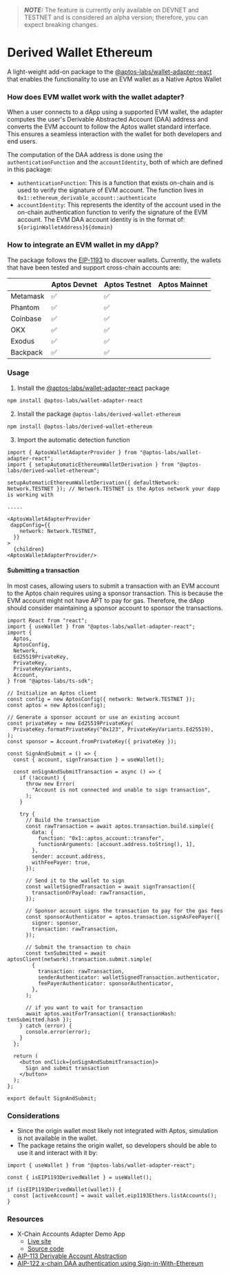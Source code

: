 > **_NOTE:_** The feature is currently only available on DEVNET and TESTNET and is considered an alpha version; therefore, you can expect breaking changes.

# Derived Wallet Ethereum

A light-weight add-on package to the [@aptos-labs/wallet-adapter-react](../wallet-adapter-react/) that enables the functionality to use an EVM wallet as a Native Aptos Wallet

### How does EVM wallet work with the wallet adapter?

When a user connects to a dApp using a supported EVM wallet, the adapter computes the user's Derivable Abstracted Account (DAA) address and converts the EVM account to follow the Aptos wallet standard interface.
This ensures a seamless interaction with the wallet for both developers and end users.

The computation of the DAA address is done using the `authenticationFunction` and the `accountIdentity`, both of which are defined in this package:

- `authenticationFunction`: This is a function that exists on-chain and is used to verify the signature of EVM account. The function lives in `0x1::ethereum_derivable_account::authenticate`
- `accountIdentity`: This represents the identity of the account used in the on-chain authentication function to verify the signature of the EVM account.
  The EVM DAA account identity is in the format of:
  `${originWalletAddress}${domain}`

### How to integrate an EVM wallet in my dApp?

The package follows the [EIP-1193](https://eips.ethereum.org/EIPS/eip-1193) to discover wallets.
Currently, the wallets that have been tested and support cross-chain accounts are:

|          | Aptos Devnet | Aptos Testnet | Aptos Mainnet |
| -------- | ------------ | ------------- | ------------- |
| Metamask | ✅           | ✅            |
| Phantom  | ✅           | ✅            |
| Coinbase | ✅           | ✅            |
| OKX      | ✅           | ✅            |
| Exodus   | ✅           | ✅            |
| Backpack | ✅           | ✅            |

### Usage

1. Install the [@aptos-labs/wallet-adapter-react](../wallet-adapter-react/) package

```bash
npm install @aptos-labs/wallet-adapter-react
```

2. Install the package `@aptos-labs/derived-wallet-ethereum`

```bash
npm install @aptos-labs/derived-wallet-ethereum
```

3. Import the automatic detection function

```tsx
import { AptosWalletAdapterProvider } from "@aptos-labs/wallet-adapter-react";
import { setupAutomaticEthereumWalletDerivation } from "@aptos-labs/derived-wallet-ethereum";

setupAutomaticEthereumWalletDerivation({ defaultNetwork: Network.TESTNET }); // Network.TESTNET is the Aptos network your dapp is working with

.....

<AptosWalletAdapterProvider
 dappConfig={{
    network: Network.TESTNET,
  }}
>
  {children}
<AptosWalletAdapterProvider/>
```

#### Submitting a transaction

In most cases, allowing users to submit a transaction with an EVM account to the Aptos chain requires using a sponsor transaction.
This is because the EVM account might not have APT to pay for gas.
Therefore, the dApp should consider maintaining a sponsor account to sponsor the transactions.

```tsx filename="SignAndSubmitDemo.tsx"
import React from "react";
import { useWallet } from "@aptos-labs/wallet-adapter-react";
import {
  Aptos,
  AptosConfig,
  Network,
  Ed25519PrivateKey,
  PrivateKey,
  PrivateKeyVariants,
  Account,
} from "@aptos-labs/ts-sdk";

// Initialize an Aptos client
const config = new AptosConfig({ network: Network.TESTNET });
const aptos = new Aptos(config);

// Generate a sponsor account or use an existing account
const privateKey = new Ed25519PrivateKey(
  PrivateKey.formatPrivateKey("0x123", PrivateKeyVariants.Ed25519),
);
const sponsor = Account.fromPrivateKey({ privateKey });

const SignAndSubmit = () => {
  const { account, signTransaction } = useWallet();

  const onSignAndSubmitTransaction = async () => {
    if (!account) {
      throw new Error(
        "Account is not connected and unable to sign transaction",
      );
    }

    try {
      // Build the transaction
      const rawTransaction = await aptos.transaction.build.simple({
        data: {
          function: "0x1::aptos_account::transfer",
          functionArguments: [account.address.toString(), 1],
        },
        sender: account.address,
        withFeePayer: true,
      });

      // Send it to the wallet to sign
      const walletSignedTransaction = await signTransaction({
        transactionOrPayload: rawTransaction,
      });

      // Sponsor account signs the transaction to pay for the gas fees
      const sponsorAuthenticator = aptos.transaction.signAsFeePayer({
        signer: sponsor,
        transaction: rawTransaction,
      });

      // Submit the transaction to chain
      const txnSubmitted = await aptosClient(network).transaction.submit.simple(
        {
          transaction: rawTransaction,
          senderAuthenticator: walletSignedTransaction.authenticator,
          feePayerAuthenticator: sponsorAuthenticator,
        },
      );

      // if you want to wait for transaction
      await aptos.waitForTransaction({ transactionHash: txnSubmitted.hash });
    } catch (error) {
      console.error(error);
    }
  };

  return (
    <button onClick={onSignAndSubmitTransaction}>
      Sign and submit transaction
    </button>
  );
};

export default SignAndSubmit;
```

### Considerations

- Since the origin wallet most likely not integrated with Aptos, simulation is not available in the wallet.
- The package retains the origin wallet, so developers should be able to use it and interact with it by:

```tsx
import { useWallet } from "@aptos-labs/wallet-adapter-react";

const { isEIP1193DerivedWallet } = useWallet();

if (isEIP1193DerivedWallet(wallet)) {
  const [activeAccount] = await wallet.eip1193Ethers.listAccounts();
}
```

### Resources

- X-Chain Accounts Adapter Demo App
  - [Live site](https://aptos-labs.github.io/aptos-wallet-adapter/nextjs-cross-chain-example/)
  - [Source code](../../apps/nextjs-x-chain/)
- [AIP-113 Derivable Account Abstraction](https://github.com/aptos-foundation/AIPs/blob/main/aips/aip-113.md)
- [AIP-122 x-chain DAA authentication using Sign-in-With-Ethereum](https://github.com/aptos-foundation/AIPs/blob/main/aips/aip-122.md)
